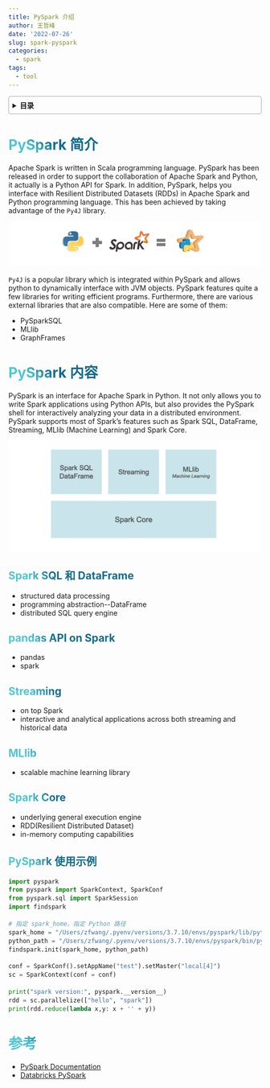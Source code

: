 ```yaml
---
title: PySpark 介绍
author: 王哲峰
date: '2022-07-26'
slug: spark-pyspark
categories:
  - spark
tags:
  - tool
---
```


<style>
h1 {
    background-color: #2B90B6;
    background-image: linear-gradient(45deg, #4EC5D4 10%, #146b8c 20%);
    background-size: 100%;
    -webkit-background-clip: text;
    -moz-background-clip: text;
    -webkit-text-fill-color: transparent;
    -moz-text-fill-color: transparent;
}
h2 {
    background-color: #2B90B6;
    background-image: linear-gradient(45deg, #4EC5D4 10%, #146b8c 20%);
    background-size: 100%;
    -webkit-background-clip: text;
    -moz-background-clip: text;
    -webkit-text-fill-color: transparent;
    -moz-text-fill-color: transparent;
}
h3 {
    background-color: #2B90B6;
    background-image: linear-gradient(45deg, #4EC5D4 10%, #146b8c 20%);
    background-size: 100%;
    -webkit-background-clip: text;
    -moz-background-clip: text;
    -webkit-text-fill-color: transparent;
    -moz-text-fill-color: transparent;
}
details {
    border: 1px solid #aaa;
    border-radius: 4px;
    padding: .5em .5em 0;
}
summary {
    font-weight: bold;
    margin: -.5em -.5em 0;
    padding: .5em;
}
details[open] {
    padding: .5em;
}
details[open] summary {
    border-bottom: 1px solid #aaa;
    margin-bottom: .5em;
}
img {
    pointer-events: none;
}
</style>

<details><summary>目录</summary><p>

- [PySpark 简介](#pyspark-简介)
- [PySpark 内容](#pyspark-内容)
  - [Spark SQL 和 DataFrame](#spark-sql-和-dataframe)
  - [pandas API on Spark](#pandas-api-on-spark)
  - [Streaming](#streaming)
  - [MLlib](#mllib)
  - [Spark Core](#spark-core)
  - [PySpark 使用示例](#pyspark-使用示例)
- [参考](#参考)
</p></details><p></p>

# PySpark 简介

Apache Spark is written in Scala programming language. 
PySpark has been released in order to support the collaboration of Apache Spark and Python, 
it actually is a Python API for Spark. In addition, PySpark, 
helps you interface with Resilient Distributed Datasets (RDDs) in Apache Spark and Python programming language. 
This has been achieved by taking advantage of the `Py4J` library.

![img](images/pyspark_logo.png)

`Py4J` is a popular library which is integrated within PySpark and allows python to dynamically interface with JVM objects. PySpark features quite a few libraries for writing efficient programs. 
Furthermore, there are various external libraries that are also compatible. Here are some of them:

* PySparkSQL
* MLlib
* GraphFrames

# PySpark 内容

PySpark is an interface for Apache Spark in Python. 
It not only allows you to write Spark applications using Python APIs, 
but also provides the PySpark shell for interactively analyzing your data in a distributed environment. 
PySpark supports most of Spark’s features such as Spark SQL, DataFrame, 
Streaming, MLlib (Machine Learning) and Spark Core.

![pyspark](images/pyspark.png)

## Spark SQL 和 DataFrame

* structured data processing
* programming abstraction--DataFrame
* distributed SQL query engine

## pandas API on Spark

* pandas
* spark

## Streaming

* on top Spark
* interactive and analytical applications across both streaming and historical data

## MLlib

* scalable machine learning library

## Spark Core

* underlying general execution engine
* RDD(Resilient Distributed Dataset)
* in-memory computing capabilities

## PySpark 使用示例

```python
import pyspark
from pyspark import SparkContext, SparkConf
from pyspark.sql import SparkSession
import findspark

# 指定 spark_home，指定 Python 路径
spark_home = "/Users/zfwang/.pyenv/versions/3.7.10/envs/pyspark/lib/python3.7/site-packages/pyspark"
python_path = "/Users/zfwang/.pyenv/versions/3.7.10/envs/pyspark/bin/python"
findspark.init(spark_home, python_path)

conf = SparkConf().setAppName("test").setMaster("local[4]")
sc = SparkContext(conf = conf)

print("spark version:", pyspark.__version__)
rdd = sc.parallelize(["hello", "spark"])
print(rdd.reduce(lambda x,y: x + '' + y))
```

# 参考

* [PySpark Documentation](https://spark.apache.org/docs/latest/api/python/)
* [Databricks PySpark](https://www.databricks.com/glossary/pyspark)

